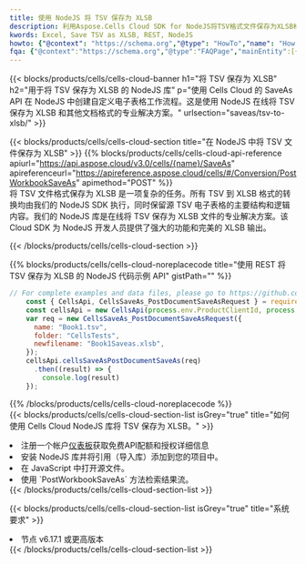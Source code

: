 ```yaml
---
title: 使用 NodeJS 将 TSV 保存为 XLSB
description: 利用Aspose.Cells Cloud SDK for NodeJS将TSV格式文件保存为XLSB格式文件。
kwords: Excel, Save TSV as XLSB, REST, NodeJS
howto: {"@context": "https://schema.org","@type": "HowTo","name": "How to save TSV as XLSB using the Cells Cloud NodeJS library.","description": "How to save TSV as XLSB using the Cells Cloud NodeJS library.","image": {"@type": "ImageObject"},"url": "/nodejs/saveas/tsv-to-xlsb/","step": [{ "@type": "HowToStep","name": "How to save TSV as XLSB using the Cells Cloud NodeJS library. step 1", "image": {"@type": "ImageObject",},"url": "/nodejs/saveas/tsv-to-xlsb/","text": "Register an account at <a href='https://dashboard.aspose.cloud/'>Dashboard</a> to get free API quota & authorization details",},{ "@type": "HowToStep","name": "How to save TSV as XLSB using the Cells Cloud NodeJS library. step 1", "image": {"@type": "ImageObject",},"url": "/nodejs/saveas/tsv-to-xlsb/","text": "Install NodeJS library and add the reference (import the library) to your project.",},{ "@type": "HowToStep","name": "How to save TSV as XLSB using the Cells Cloud NodeJS library. step 1", "image": {"@type": "ImageObject",},"url": "/nodejs/saveas/tsv-to-xlsb/","text": "Open the source file in JavaScript.",},{ "@type": "HowToStep","name": "How to save TSV as XLSB using the Cells Cloud NodeJS library. step 1", "image": {"@type": "ImageObject",},"url": "/nodejs/saveas/tsv-to-xlsb/","text": "Use the `PostWorkbookSaveAs` method to retrieve the resulting stream.",}, ],"supply": {"@type": "HowToSupply","name": "document"},"tool": [{"@type": "HowToTool","name": "Visual Studio, Visual Studio Code, WebStorm"},{"@type": "HowToTool","name": "Aspose Cells"}],"totalTime": "PT6M"}
fqa: {"@context":"https://schema.org","@type":"FAQPage","mainEntity":[{"@type":"Question","name":"Why save file as other formats file in C# using REST API?","acceptedAnswer":{"@type":"Answer","text":"Documents are encoded in many ways, and some files may be incompatible with the software you use. To open and read such files, just save them as appropriate file formats.<br/><ol><li>Install .NET SDK and add the reference (import the library) to your project.</li><li>Open the source file in C# using REST API.</li><li>Call the PostWorkbookSaveAsRequest() method, passing an output filename with required extension.</li><li>Get the result of save as a separate file.</li></ol>"}},{"@type":"Question","name":"What file formats can I save as with your C# library?","acceptedAnswer":{"@type":"Answer","text":"We support a variety of file formats for conversion using .NET library, including XLSX, Excel, xls , PDF, CSV, HTML, Markdown, XML, PNG, JPG, TIFF, Json, TXT and many more."}},{"@type":"Question","name":"What is the maximum allowed file size for conversion using this .NET library?","acceptedAnswer":{"@type":"Answer","text":"There are no file size limits for format conversions using .NET library."}}]}
---
```

{{< blocks/products/cells/cells-cloud-banner h1="将 TSV 保存为 XLSB" h2="用于将 TSV 保存为 XLSB 的 NodeJS 库" p="使用 Cells Cloud 的 SaveAs API 在 NodeJS 中创建自定义电子表格工作流程。这是使用 NodeJS 在线将 TSV 保存为 XLSB 和其他文档格式的专业解决方案。" urlsection="saveas/tsv-to-xlsb/" >}}

{{< blocks/products/cells/cells-cloud-section title="在 NodeJS 中将 TSV 文件保存为 XLSB" >}}
{{% blocks/products/cells/cells-cloud-api-reference apiurl="https://api.aspose.cloud/v3.0/cells/{name}/SaveAs" apireferenceurl="https://apireference.aspose.cloud/cells/#/Conversion/PostWorkbookSaveAs" apimethod="POST" %}}
<br/>
将 TSV 文件格式保存为 XLSB 是一项复杂的任务。所有 TSV 到 XLSB 格式的转换均由我们的 NodeJS SDK 执行，同时保留源 TSV 电子表格的主要结构和逻辑内容。我们的 NodeJS 库是在线将 TSV 保存为 XLSB 文件的专业解决方案。该 Cloud SDK 为 NodeJS 开发人员提供了强大的功能和完美的 XLSB 输出。

{{< /blocks/products/cells/cells-cloud-section >}}

{{% blocks/products/cells/cells-cloud-noreplacecode title="使用 REST 将 TSV 保存为 XLSB 的 NodeJS 代码示例 API" gistPath="" %}}
  
```js
// For complete examples and data files, please go to https://github.com/aspose-cells-cloud/aspose-cells-cloud-node/
    const { CellsApi, CellsSaveAs_PostDocumentSaveAsRequest } = require("asposecellscloud");
    const cellsApi = new CellsApi(process.env.ProductClientId, process.env.ProductClientSecret);
    var req = new CellsSaveAs_PostDocumentSaveAsRequest({
      name: "Book1.tsv",
      folder: "CellsTests",
      newfilename: "Book1Saveas.xlsb",
    });
    cellsApi.cellsSaveAsPostDocumentSaveAs(req)
      .then((result) => {
        console.log(result)
    });
```
  
{{% /blocks/products/cells/cells-cloud-noreplacecode %}}
<br/>
{{< blocks/products/cells/cells-cloud-section-list isGrey="true" title="如何使用 Cells Cloud NodeJS 库将 TSV 保存为 XLSB。" >}}
<li>注册一个帐户<a href="https://dashboard.aspose.cloud/">仪表板</a>获取免费API配额和授权详细信息</li>
<li>安装 NodeJS 库并将引用（导入库）添加到您的项目中。</li>
<li>在 JavaScript 中打开源文件。</li>
<li>使用 `PostWorkbookSaveAs` 方法检索结果流。</li>
{{< /blocks/products/cells/cells-cloud-section-list >}}

{{< blocks/products/cells/cells-cloud-section-list isGrey="true" title="系统要求" >}}
<li>节点 v6.17.1 或更高版本</li>
{{< /blocks/products/cells/cells-cloud-section-list >}}
